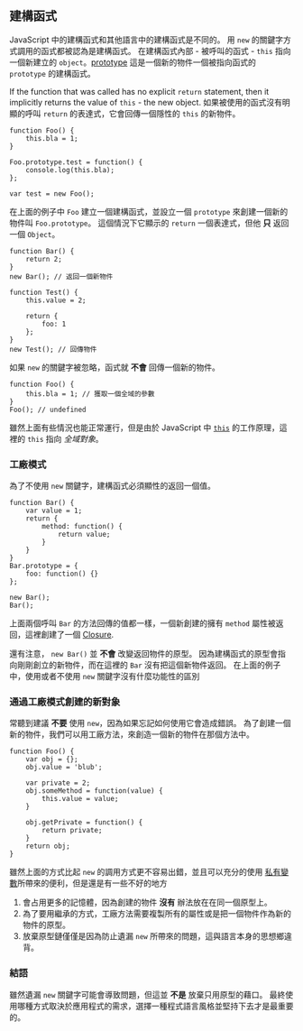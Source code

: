 ## 建構函式 

JavaScript 中的建構函式和其他語言中的建構函式是不同的。
用 `new` 的關鍵字方式調用的函式都被認為是建構函式。
在建構函式內部 - 被呼叫的函式 - `this` 指向一個新建立的 `object`。[prototype](#object.prototype) 這是一個新的物件一個被指向函式的 `prototype` 的建構函式。

If the function that was called has no explicit `return` statement, then it
implicitly returns the value of `this` - the new object. 
如果被使用的函式沒有明顯的呼叫 `return` 的表達式，它會回傳一個隱性的 `this` 的新物件。

    function Foo() {
        this.bla = 1;
    }

    Foo.prototype.test = function() {
        console.log(this.bla);
    };

    var test = new Foo();

在上面的例子中 `Foo` 建立一個建構函式，並設立一個 `prototype` 來創建一個新的物件叫 `Foo.prototype`。
這個情況下它顯示的 `return` 一個表達式，但他 **只** 返回一個 `Object`。

    function Bar() {
        return 2;
    }
    new Bar(); // 返回一個新物件

    function Test() {
        this.value = 2;

        return {
            foo: 1
        };
    }
    new Test(); // 回傳物件

如果 `new` 的關鍵字被忽略，函式就 **不會** 回傳一個新的物件。

    function Foo() {
        this.bla = 1; // 獲取一個全域的參數
    }
    Foo(); // undefined

雖然上面有些情況也能正常運行，但是由於 JavaScript 中 [`this`](#funciton.this) 的工作原理，這裡的 `this` 指向 *全域對象*。

### 工廠模式

為了不使用 `new` 關鍵字，建構函式必須顯性的返回一個值。

    function Bar() {
        var value = 1;
        return {
            method: function() {
                return value;
            }
        }
    }
    Bar.prototype = {
        foo: function() {}
    };

    new Bar();
    Bar();

上面兩個呼叫 `Bar` 的方法回傳的值都一樣，一個新創建的擁有 `method` 屬性被返回，這裡創建了一個 [Closure](#function.closures).

還有注意， `new Bar()` 並 **不會** 改變返回物件的原型。
因為建構函式的原型會指向剛剛創立的新物件，而在這裡的 `Bar` 沒有把這個新物件返回。
在上面的例子中，使用或者不使用 `new` 關鍵字沒有什麼功能性的區別


### 通過工廠模式創建的新對象

常聽到建議 **不要** 使用 `new`，因為如果忘記如何使用它會造成錯誤。
為了創建一個新的物件，我們可以用工廠方法，來創造一個新的物件在那個方法中。

    function Foo() {
        var obj = {};
        obj.value = 'blub';

        var private = 2;
        obj.someMethod = function(value) {
            this.value = value;
        }

        obj.getPrivate = function() {
            return private;
        }
        return obj;
    }

雖然上面的方式比起 `new` 的調用方式更不容易出錯，並且可以充分的使用 [私有變數](#function.closures)所帶來的便利，但是還是有一些不好的地方


1.  會占用更多的記憶體，因為創建的物件 **沒有** 辦法放在在同一個原型上。
2.  為了要用繼承的方式，工廠方法需要複製所有的屬性或是把一個物件作為新的物件的原型。
3.  放棄原型鏈僅僅是因為防止遺漏 `new` 所帶來的問題，這與語言本身的思想鄉違背。

### 結語

雖然遺漏 `new` 關鍵字可能會導致問題，但這並 **不是** 放棄只用原型的藉口。
最終使用哪種方式取決於應用程式的需求，選擇一種程式語言風格並堅持下去才是最重要的。
